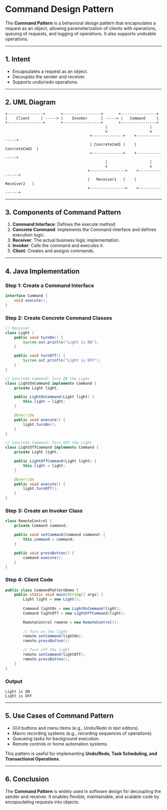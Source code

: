 # Command Design Pattern

The **Command Pattern** is a behavioral design pattern that encapsulates a request as an object, allowing parameterization of clients with operations, queuing of requests, and logging of operations. It also supports undoable operations.

---

## **1. Intent**
- Encapsulates a request as an object.
- Decouples the sender and receiver.
- Supports undo/redo operations.

---

## **2. UML Diagram**

```
+----------------+       +-----------------+       +----------------+
|    Client     | -----> |    Invoker      | -----> |   Command     |
+----------------+       +-----------------+       +----------------+
                                             |                   |
                                             v                   v
                                      +--------------+    +----------------+
                                      | ConcreteCmd1 |    |  ConcreteCmd2  |
                                      +--------------+    +----------------+
                                             |                   |
                                             v                   v
                                     +----------------+    +----------------+
                                     |   Receiver1   |    |   Receiver2   |
                                     +----------------+    +----------------+
```

---

## **3. Components of Command Pattern**
1. **Command Interface**: Defines the execute method.
2. **Concrete Command**: Implements the Command interface and defines execution logic.
3. **Receiver**: The actual business logic implementation.
4. **Invoker**: Calls the command and executes it.
5. **Client**: Creates and assigns commands.

---

## **4. Java Implementation**

### **Step 1: Create a Command Interface**
```java
interface Command {
    void execute();
}
```

### **Step 2: Create Concrete Command Classes**
```java
// Receiver
class Light {
    public void turnOn() {
        System.out.println("Light is ON");
    }

    public void turnOff() {
        System.out.println("Light is OFF");
    }
}

// Concrete Command: Turn ON the Light
class LightOnCommand implements Command {
    private Light light;

    public LightOnCommand(Light light) {
        this.light = light;
    }

    @Override
    public void execute() {
        light.turnOn();
    }
}

// Concrete Command: Turn OFF the Light
class LightOffCommand implements Command {
    private Light light;

    public LightOffCommand(Light light) {
        this.light = light;
    }

    @Override
    public void execute() {
        light.turnOff();
    }
}
```

### **Step 3: Create an Invoker Class**
```java
class RemoteControl {
    private Command command;

    public void setCommand(Command command) {
        this.command = command;
    }

    public void pressButton() {
        command.execute();
    }
}
```

### **Step 4: Client Code**
```java
public class CommandPatternDemo {
    public static void main(String[] args) {
        Light light = new Light();
        
        Command lightOn = new LightOnCommand(light);
        Command lightOff = new LightOffCommand(light);

        RemoteControl remote = new RemoteControl();
        
        // Turn on the light
        remote.setCommand(lightOn);
        remote.pressButton();

        // Turn off the light
        remote.setCommand(lightOff);
        remote.pressButton();
    }
}
```

### **Output**
```
Light is ON
Light is OFF
```

---

## **5. Use Cases of Command Pattern**
- GUI buttons and menu items (e.g., Undo/Redo in text editors).
- Macro recording systems (e.g., recording sequences of operations).
- Queueing tasks for background execution.
- Remote controls or home automation systems.

This pattern is useful for implementing **Undo/Redo, Task Scheduling, and Transactional Operations**.


---

## **6. Conclusion**
The **Command Pattern** is widely used in software design for decoupling the sender and receiver. It enables flexible, maintainable, and scalable code by encapsulating requests into objects.

